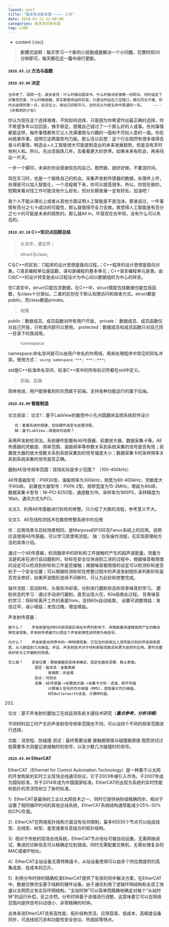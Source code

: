 ```yaml
---
layout: post
title: "每天学点新东西 ———— 三月"
date: 2018-03-11 21:00:00   
categories: 每天学点新东西
tag: LSNE
---
```

* content
{:toc}

>**新模式说明：每天学习一个新的小技能或是解决一个小问题，花费时间20分钟即可，每天都在这一篇中进行更新。**

<!-- more -->



#### `2018.03.13` 方法与函数

 

#### `2018.03.08` 决定

```
当你老了，回顾一生，就会发觉：什么时候出国读书、什么时候决定做第一份职业、何时选定了对象而恋爱、什么时候结婚，其实都是命运的巨变。只是当时站在三岔路口，眼见风云千樯，你作出选择的那一日，在日记上，相当沉闷和平凡，当时还以为是生命中普通的一天。    ----《杀鹌鹑的少女》
```

你认为现在这个选择艰难，不知如何选择，只是因为你希望作出最正确的选择，你不希望多年以后回首，捶手顿足，感慨自己错过了一个那么好的人或事。任何事情都是这样，每件事情都有它让人充满激情与兴趣的一面和不尽如人意的一面。你在纠结某件事，说明它这两面势均力敌。那么往以后想：这个行业固然有很多值得去奋斗的事情，制造业+人工智能很大可能是制造业的未来发展趋势。但是没有天时地利人和。所以，先出去锻炼几年，去看看更大的世界。如果未来有机会，再来闯出一片天。

一步一个脚印，未来的你会感谢现在的自己。既然做，就好好做，不要混时间。

现在实习时，也是一个锻炼自己的机会。采集声发射传感器的数据，处理并上传，处理是可以加入智能化，一个流程做下来，你可以提高很多。所以，你现在做的，短期来看对找工作可能没有什么好处，但对长期发展一定有好处。加油吧！

我个人不能从理论上或者从其他方面证明人工智能是不是泡沫。那谁说过，一件事情有百分之七十成功的可能性，那么就值得尽全力去做。我觉得人工智能是有百分之七十的可能是未来的趋势的。那么就All in，毕竟现在也年轻，没有什么可以失去的。

#### `2018.03.10` C++知识点回顾总结

>头文件，源文件；

>struct与class;

C与C++的区别：C程序的设计思想是面向过程，；C++程序的设计思想是面向对象。C语言编程单位是函数，语句是编程的基本单元；C++语言编程单元是类。由C向C++的设计转变是由以过程设计为中心向以数据组织为中心的转变。

在C语言中，struct只能包含数据，在C++中，struct既能包括数据也能包括函数，与class十分类似。二者的区别在于默认权限访问和继承方式。struct都是public，而class都是private。

>权限

public：数据成员、成员函数对所有用户开放。
private： 数据成员、成员函数仅对自己开放，只有类内部可以使用。
protected：数据成员和成员函数只对自己同一目录下的类调用。

>namespace

namespace:命名空间是可以由用户命名的作用域，用来处理程序中常见的同名冲突。使用方式： `using namespace ***; ***::***;`

std是C++标准命名空间，标准C++库中的所有标识符都在std中定义。

>前端、后端

简单地说，用户能够看到的东西属于前端，支持各种功能运行的属于后端。

#### `2018.03.09` 智能制造

论文阅读：
论文1：基于LabView的数控中小孔内圆磨床监控系统软件设计

       优：着重系统的搭建，包括硬件选型与处理流程。
	   缺：基于LabView；阈值如何选取？

采用声发射检测法。系统硬件配置有AE传感器、前置放大器、数据采集卡等。AE传感器的灵敏度、频率范围、谐振频率等参数关系到系统采集的信号是否有效；前置放大器的放大倍数关系到系统采集到的信号强度大小；数据采集卡的采样频率关系到系统采集的信号是否正确。


磨削AE信号频率范围：现场实际是多少范围？ （100-400kHz）

AE传感器型号：PXR30型，谐振频率为300kHz，频宽为80-400kHz，灵敏度大于60dB。
前置放大器型号：PXPA 2型，频带宽度为15-2MHz，增益为40dB，
数据采集卡型号：NI-PCI 6250型，通道数为16，采样率为1MSPS，采样精度为16bit，通讯方式为PCI。

论文2、利用AE传感器进行砂轮的修整。只介绍了大致的流程，参考意义不大。

论文3、AE在线检测技术在数控修整系统中的应用

优：应用场景与目标场景相同，是Marposs的P3SE在Fanuc系统上的应用。说明应该使用AE传感器。可以学习其使用流程。
       缺：仅有操作流程，无实现原理和方法的具体介绍。

通过一个AE传感器，检测磨床中的砂轮和工件接触时产生的超声波能量。测量方法是机床在进行自动磨削时，砂轮在安全位快进到工进的过程中，根据噪音极限值的设定可以检测到砂轮和工件是否接触；根据噪音极限值的设定可以检测砂轮是否处于一个安全位置；可以根据检测砂轮在修整过程中的声波发射图形来判断砂轮是否完全修好。如果声波图形连续不间断时，可认为此砂轮修整完成。

操作流程：启动砂轮、头架和冷却液，分别进行磨削状态和背景噪音的学习。
         磨削状态的学习：通过手动进行磨削，直至出现火花，60s结束此过程。
         背景噪音的学习：将砂轮离开工件的表面1mm，坚持60s自动结束。
     设置可调整增益：发信过早，减小增益；发信过晚，增加增益。



声发射传感器：

	是什么？	声发射是指材料内部局部区域在外界的影响下，伴随能量快速释放而产生的瞬态弹性波现象。声发射传感器可以把这个声发射弹性波转换为电信号。

	为什么？    声发射是自然界中的一种物理现象，它包含的频率比人耳所能识别的声音频率更宽，从几赫兹到几兆赫兹。并且，声发射技术对于材料断裂现象具有更为良好的应用。更符合磨床砂轮与工件磨削的场景。

	怎么做？    安装位置：需根据磨床具体来确定，固定在磨床坚硬、静止表面。
	            固定：磁夹具：金属表面
					  玻璃胶：非金属
			    防水：可防水
			    采集：AE传感器->前置放大器->采集卡分析：滤波、取平均值
			    	  计算输入信号的均方根值（RMS），提取最大均方根值。
			    	  6阶Butterworth滤波，计算RMS值。  
			    	            

0202.
论文：基于声发射的磨加工在线监测系统关键技术研究（***重点参考，分析详细***）
	
不同材料加工时产生的声发射信号频率范围也不同。可以设四个不同的频率范围进行选择。


功能：消空程、防碰撞
测试：最终需要设置 接触极限值与碰撞极限值
      因而测试过程需要多次测量记录接触时的信号，以及少数几次碰撞时的信号。

#### `2018.03.08` EtherCAT

EtherCAT（Ethernet for Control Automation Technology）是一种基于以太网的开发构架的实时工业现场总线通讯协议，它于2003年被引入市场，于2007年成为国际标准，并于2014年成为中国国家标准。EtherCAT的出现为系统的实时性能和拓扑的灵活性树立了新的标准。

1）EtherCAT是最快的工业以太网技术之一，同时它提供纳秒级精确同步。相对于设置了相同循环时间的其他总线系统，EtherCAT系统结构通常能减少25%-30%的CPU负载。

2）EtherCAT在网络拓扑结构方面没有任何限制，最多65535个节点可以组成线型、总线型、树型、星型或者任意组合的拓扑结构。

3）相对于传统的现场总线系统，EtherCAT节点地址可被自动设置，无需网络调试，集成的诊断信息可以精确定位到错误。同时无需配置交换机，无需处理复杂的MAC或者IP地址。

4）EtherCAT主站设备无需特殊插卡，从站设备使用可以由多个供应商提供的高集成度、低成本的芯片。

5）利用分布时钟的精确校准EtherCAT提供了有效的同步解决方案，在EtherCAT中，数据交换完全基于纯粹的硬件设备。由于通讯利用了逻辑环网结构和全双工快速以太网而又有实际环网结构，“主站时钟”可以简单而精确地确定对每个“从站时钟”的运行补偿，反之亦然。分布时钟基于该值进行调整，这意味着它可以在网络范围内提供信号抖动很小、非常精确的时钟。

总体来说EtherCAT具有高性能、拓扑结构灵活、应用容易、低成本、高精度设备同步、可选线缆冗余和功能性安全协议、热插拔等特点。